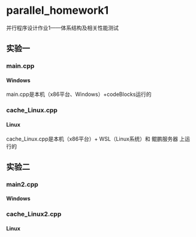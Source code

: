 # parallel_homework1
并行程序设计作业1——体系结构及相关性能测试

## 实验一
### main.cpp 
#### Windows
main.cpp是本机（x86平台、Windows）+codeBlocks运行的        
### cache_Linux.cpp
#### Linux
cache_Linux.cpp是本机（x86平台）+ WSL（Linux系统）和 鲲鹏服务器 上运行的

## 实验二
### main2.cpp 
#### Windows    
### cache_Linux2.cpp
#### Linux
